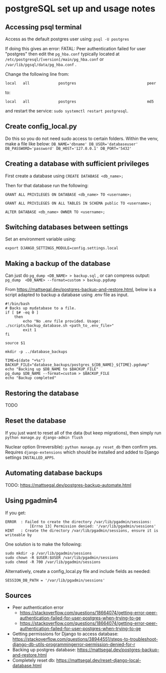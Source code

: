 # postgreSQL set up and usage notes

## Accessing psql terminal
Access as the default postgres user using: 
`psql -U postgres`  

If doing this gives an error: FATAL: Peer authentication failed for user "postgres" then edit the `pg_hba.conf` typically located at `/etc/postgresql/[version]/main/pg_hba.conf` or `/var/lib/pgsql/data/pg_hba.conf` . 

Change the following line from: 

`local   all             postgres                                peer`

to:

`local   all             postgres                                md5`

and restart the service:
`sudo systemctl restart postgresql`.

## Create config_local.py
Do this so you do not need sudo access to certain folders. Within the venv, make a file like below:
`
DB_NAME='dbname'
DB_USER='databaseuser'
DB_PASSWORD='password'
DB_HOST='127.0.0.1'
DB_PORT='5432'
`

## Creating a database with sufficient privileges 
First create a database using `CREATE DATABASE <db_name>;`

Then for that database run the following:

`GRANT ALL PRIVILEGES ON DATABASE <db_name> TO <username>;`

`GRANT ALL PRIVILEGES ON ALL TABLES IN SCHEMA public TO <username>;`

`ALTER DATABASE <db_name> OWNER TO <username>; `

## Switching databases between settings
Set an environment variable using:
```
export DJANGO_SETTINGS_MODULE=config.settings.local
```

## Making a backup of the database
Can just do `pg_dump <DB_NAME> > backup.sql` , or can compress output: `pg_dump  <DB_NAME> --format=custom > backup.pgdump`

From https://mattsegal.dev/postgres-backup-and-restore.html, below is a script adapted to backup a database using .env file as input.
```
#!/bin/bash
# Backs up mydatabase to a file.
if [ $# -eq 0 ]
    then
        echo "No .env file provided. Usage: ./scripts/backup_database.sh <path_to_.env_file>"
        exit 1
fi

source $1 

mkdir -p ../database_backups

TIME=$(date "+%s")
BACKUP_FILE="database_backups/postgres_${DB_NAME}_${TIME}.pgdump"
echo "Backing up $DB_NAME to $BACKUP_FILE"
pg_dump $DB_NAME --format=custom > $BACKUP_FILE
echo "Backup completed"
```

## Restoring the database
TODO

## Reset the database
If you just want to reset all of the data (but keep migrations), then simply run `python manage.py django-admin flush`  

Nuclear option (Irreversible): `python manage.py reset_db` then confirm yes. Requires `django-extensions` which should be installed and added to Django settings `INSTALLED_APPS`.

## Automating database backups
TODO: https://mattsegal.dev/postgres-backup-automate.html

## Using pgadmin4
If you get: 
```
ERROR  : Failed to create the directory /var/lib/pgadmin/sessions:
           [Errno 13] Permission denied: '/var/lib/pgadmin/sessions'
HINT   : Create the directory /var/lib/pgadmin/sessions, ensure it is writeable by
```

One solution is to make the following:
```
sudo mkdir -p /var/lib/pgadmin/sessions
sudo chown -R $USER:$USER /var/lib/pgadmin/sessions
sudo chmod -R 700 /var/lib/pgadmin/sessions
```

Alternatively, create a config_local.py file and include fields as needed:
```
SESSION_DB_PATH = '/var/lib/pgadmin/sessions'
```

## Sources
- Peer authentication error
    - https://stackoverflow.com/questions/18664074/getting-error-peer-authentication-failed-for-user-postgres-when-trying-to-ge
    - https://stackoverflow.com/questions/18664074/getting-error-peer-authentication-failed-for-user-postgres-when-trying-to-ge
- Getting permissions for Django to access database: https://stackoverflow.com/questions/38944551/steps-to-troubleshoot-django-db-utils-programmingerror-permission-denied-for-r
- Backing up postgres database: https://mattsegal.dev/postgres-backup-and-restore.html 
- Completely reset db: https://mattsegal.dev/reset-django-local-database.html 
